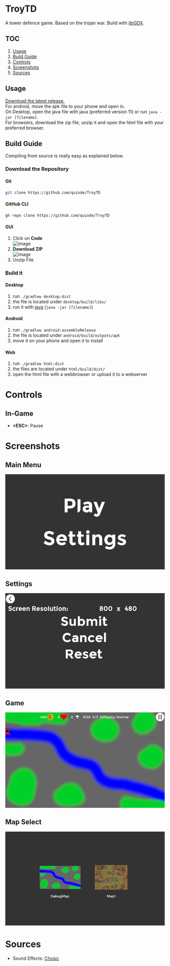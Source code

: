 # TroyTD
 A tower defence game. Based on the trojan war. Build with [libGDX](https://github.com/libgdx/libgdx). 
## TOC
1. [Usage](#usage)
2. [Build Guide](#build-guide)
3. [Controls](#controls)
4. [Screenshots](#screenshots)
5. [Sources](#sources)
## Usage
[Download the latest release.](https://github.com/quiode/TroyTD/releases)  
For android, move the apk file to your phone and open in.  
On Desktop, open the java file with java (preferred version 11) or run `java -jar [filename]`.  
For browsers, download the zip file, unzip it and open the html file with your preferred browser.
## Build Guide
Compiling from source is really easy as explained below.
### Download the Repository
#### Git
```bash
git clone https://github.com/quiode/TroyTD
```
#### GitHub CLI
```bash
gh repo clone https://github.com/quiode/TroyTD
```
#### GUI
1. Click on **Code**  
![image](https://user-images.githubusercontent.com/51075975/143856848-f05fa387-ccc1-4671-86c0-8b7cf52b4c79.png)
1. **Download ZIP**  
![image](https://user-images.githubusercontent.com/51075975/143857037-5f751b5c-9fe8-4155-9d96-373a8436b08b.png)
1. Unzip File
### Build it
#### Desktop
1. run `./gradlew desktop:dist`
2. the file is located under `desktop/build/libs/`
3. run it with [java](https://www.oracle.com/java/technologies/java-se-development-kit11-downloads.html) (`java -jar [filename]`)
#### Android
1. run `./gradlew android:assembleRelease`
2. the file is located under `android/build/outputs/apk`
3. move it on your phone and open it to install
#### Web
1. run `./gradlew html:dist`
2. the files are located under `html/build/dist/`
3. open the html file with a webbrowser or upload it to a webserver
# Controls
## In-Game
- **<ESC\>**: Pause
# Screenshots
## Main Menu
![image](./screenshots/Screenshot%20from%202022-01-04%2013-56-29.png)
## Settings
![image](./screenshots/Screenshot%20from%202022-01-04%2013-56-34.png)
## Game
![image](./screenshots/Screenshot%20from%202022-01-04%2013-56-43.png)
## Map Select
![image](./screenshots/Screenshot%20from%202022-01-06%2010-24-49.png)
# Sources
- Sound Effects: [Chosic](https://www.chosic.com/)
